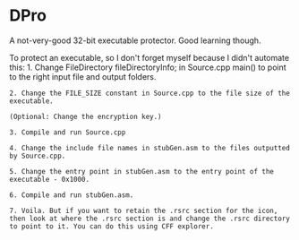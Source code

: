 # DPro
A not-very-good 32-bit executable protector. Good learning though.

To protect an executable, so I don't forget myself because I didn't automate this:
	1. Change FileDirectory fileDirectoryInfo; in Source.cpp main() to point to the right input file and output folders.
	
	2. Change the FILE_SIZE constant in Source.cpp to the file size of the executable.
	
	(Optional: Change the encryption key.)
	
	3. Compile and run Source.cpp
	
	4. Change the include file names in stubGen.asm to the files outputted by Source.cpp.
	
	5. Change the entry point in stubGen.asm to the entry point of the executable - 0x1000.
	
	6. Compile and run stubGen.asm.
	
	7. Voila. But if you want to retain the .rsrc section for the icon, then look at where the .rsrc section is and change the .rsrc directory to point to it. You can do this using CFF explorer.